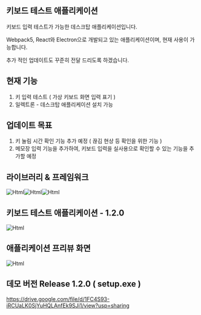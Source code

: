 ## 키보드 테스트 애플리케이션

키보드 입력 테스트가 가능한 데스크탑 애플리케이션입니다. 

Webpack5, React와 Electron으로 개발되고 있는 애플리케이션이며, 현재 사용이 가능합니다.  

추가 적인 업데이트도 꾸준히 전달 드리도록 하겠습니다.

## 현재 기능

1. 키 입력 테스트 ( 가상 키보드 화면 입력 표기 )
2. 일렉트론 - 데스크탑 애플리케이션 설치 가능

## 업데이트 목표

1. 키 눌림 시간 확인 기능 추가 예정 ( 끊김 현상 등 확인을 위한 기능 )
2. 메모장 입력 기능을 추가하여, 키보드 입력을 실사용으로 확인할 수 있는 기능을 추가할 예정

## 라이브러리 & 프레임워크

<div style="display: flex">
  <img alt="Html" src ="https://img.shields.io/badge/react-61DAFB.svg?&style=for-the-badge&logo=React&logoColor=white"/>
  <img alt="Html" src ="https://img.shields.io/badge/electron-47848F.svg?&style=for-the-badge&logo=Electron&logoColor=white"/>
  <img alt="Html" src ="https://img.shields.io/badge/webpack5-8DD6F9.svg?&style=for-the-badge&logo=Webpack&logoColor=white"/>
</div>

## 키보드 테스트 애플리케이션 - 1.2.0

<div>
  <img alt="Html" src="https://user-images.githubusercontent.com/58384366/236763151-ad51d5c4-b321-4d8c-8c7c-5d3140f18f3b.gif"/>
</div>

## 애플리케이션 프리뷰 화면

<div>
  <img alt="Html" src="https://user-images.githubusercontent.com/58384366/236762400-4bf4b9a9-4e54-490b-9c21-e9b859b9833e.png"/>
</div>

## 데모 버전 Release 1.2.0 ( setup.exe )
<div>
  <a href="https://drive.google.com/file/d/1FC4S93-iRCUaLK0SjYuHQLAnfEk9SJi1/view?usp=sharing" traget="_blank">https://drive.google.com/file/d/1FC4S93-iRCUaLK0SjYuHQLAnfEk9SJi1/view?usp=sharing</a>
</div>
